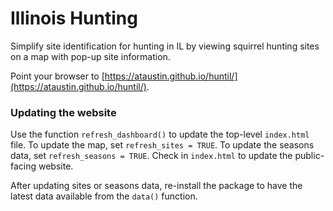 # Illinois Hunting

Simplify site identification for hunting in IL by viewing squirrel hunting sites on a map with pop-up site information.

Point your browser to [https://ataustin.github.io/huntil/](https://ataustin.github.io/huntil/).

### Updating the website

Use the function `refresh_dashboard()` to update the top-level `index.html` file.  To update the map, set `refresh_sites = TRUE`.  To update the seasons data, set `refresh_seasons = TRUE`.  Check in `index.html` to update the public-facing website.

After updating sites or seasons data, re-install the package to have the latest data available from the `data()` function.